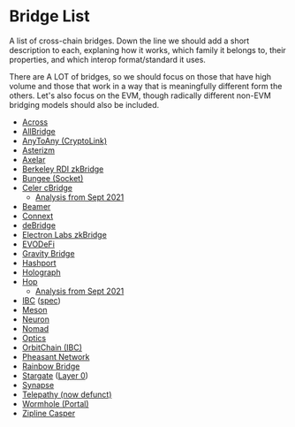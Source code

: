 # Bridge List

A list of cross-chain bridges. Down the line we should add a short description to each, explaning
how it works, which family it belongs to, their properties, and which interop format/standard it
uses.

There are A LOT of bridges, so we should focus on those that have high volume and those that work in
a way that is meaningfully different form the others. Let's also focus on the EVM, though radically
different non-EVM bridging models should also be included.

- [Across](https://docs.across.to/)
- [AllBridge](https://docs.allbridge.io/)
- [AnyToAny (CryptoLink)](https://docs.cryptolink.tech/)
- [Asterizm](https://docs.asterizm.io)
- [Axelar](https://docs.axelar.dev/)
- [Berkeley RDI zkBridge](https://rdi.berkeley.edu/zkp/zkBridge/zkBridge.html)
- [Bungee (Socket)](https://docs.socket.tech/)
- [Celer cBridge](https://cbridge-docs.celer.network/)
  - [Analysis from Sept 2021](https://twitter.com/bkiepuszewski/status/1437031523455229964)
- [Beamer](https://docs.beamerbridge.com/)
- [Connext](https://docs.connext.network/)
- [deBridge](https://docs.debridge.finance/)
- [Electron Labs zkBridge](https://electron-labs.gitbook.io/docs/)
- [EVODeFi](https://docs.evodefi.com/)
- [Gravity Bridge](https://github.com/Gravity-Bridge/Gravity-Docs)
- [Hashport](https://docs.hashport.network)
- [Holograph](https://docs.holograph.xyz/)
- [Hop](https://docs.hop.exchange/)
  - [Analysis from Sept 2021](https://twitter.com/bkiepuszewski/status/1437320613358673922)
- [IBC](https://ibc.cosmos.network/main) ([spec](https://github.com/cosmos/ibc))
- [Meson](https://docs.meson.fi/) 
- [Neuron](https://docs.goneuron.xyz)
- [Nomad](https://docs.nomad.xyz/the-nomad-protocol/overview)
- [Optics](https://github.com/celo-org/optics-monorepo)
- [OrbitChain (IBC)](https://docs.orbitchain.io/)
- [Pheasant Network](https://docs.pheasant.network/)
- [Rainbow Bridge](https://doc.aurora.dev/bridge/bridge-overview/)
- [Stargate](https://stargateprotocol.gitbook.io/) ([Layer 0](https://layerzero.gitbook.io/docs/)) 
- [Synapse](https://docs.synapseprotocol.com/)
- [Telepathy (now defunct)](https://docs.telepathy.xyz/)
- [Wormhole (Portal)](https://docs.wormhole.com/)
- [Zipline Casper](https://github.com/ChainSafe/Zipline-Casper)